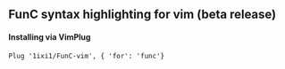 ## FunC syntax highlighting for vim (beta release)

#### Installing via VimPlug
```
Plug '1ixi1/FunC-vim', { 'for': 'func'}
```
